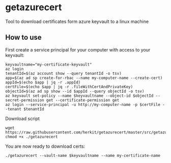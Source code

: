 # getazurecert
Tool to download certificates form azure keyvault to a linux machine

## How to use

First create a service principal for your computer with access to your keyvault:
```
keyvaultname="my-certificate-keyvault"
az login
tenantId=$(az account show --query tenantId -o tsv)
app=$(az ad sp create-for-rbac --name my-computer-name --create-cert)
appId=$(echo $app | jq -r .appId)
certFile=$(echo $app | jq -r .fileWithCertAndPrivateKey)
objectId=$(az ad sp show --id $appId --query objectId -o tsv)
az keyvault set-policy --name $keyvaultname --object-id $objectId --secret-permission get --certificate-permission get
az login --service-principal -u http://my-computer-name -p $certFile --tenant $tenantId
```

Download script
```
wget https://raw.githubusercontent.com/herkit/getazurecert/master/src/getazurecert
chmod +x ./getazurecert
```

You are now ready to download certs:
```
./getazurecert --vault-name $keyvaultname --name my-certificate-name
```
